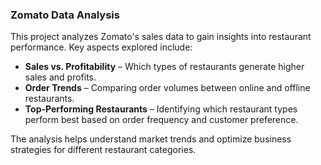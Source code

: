 ### Zomato Data Analysis  
This project analyzes Zomato's sales data to gain insights into restaurant performance. Key aspects explored include:  
- **Sales vs. Profitability** – Which types of restaurants generate higher sales and profits.  
- **Order Trends** – Comparing order volumes between online and offline restaurants.  
- **Top-Performing Restaurants** – Identifying which restaurant types perform best based on order frequency and customer preference.  

The analysis helps understand market trends and optimize business strategies for different restaurant categories.  
